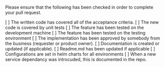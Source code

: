 Please ensure that the following has been checked in order to complete your pull request. 

[ ] The written code has covered all of the acceptance criteria. 
[ ] The new code is covered by unit tests 
[ ] The feature has been tested on the development machine
[ ] The feature has been tested on the testing environment
[ ] The implementation has been approved by somebody from the business (requester or product owner). 
[ ] Documentation is created or updated (if applicable).
[ ] Readme.md has been updated if applicable
[ ] Configurations are set in helm charts for all environments
[ ] When a new service dependancy was introcuded, this is documented in the repo.
